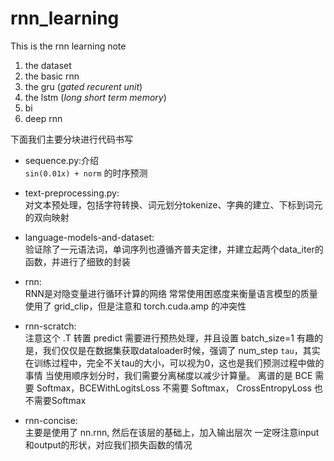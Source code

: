 # rnn_learning
This is the rnn learning note

1. the dataset
2. the basic rnn
3. the gru (*gated recurent unit*)
4. the lstm (*long short term memory*)
5. bi
6. deep rnn

下面我们主要分块进行代码书写

- sequence.py:介绍  
`sin(0.01x) + norm` 的时序预测

- text-preprocessing.py:  
对文本预处理，包括字符转换、词元划分tokenize、字典的建立、下标到词元的双向映射

- language-models-and-dataset:  
验证除了一元语法词，单词序列也遵循齐普夫定律，并建立起两个data_iter的函数，并进行了细致的封装

- rnn:  
RNN是对隐变量进行循环计算的网络
常常使用困惑度来衡量语言模型的质量
使用了 grid_clip，但是注意和 torch.cuda.amp 的冲突性 

- rnn-scratch:  
注意这个 .T 转置
predict 需要进行预热处理，并且设置 batch_size=1
有趣的是，我们仅仅是在数据集获取dataloader时候，强调了 num_step 
`tau`，其实在训练过程中，完全不关tau的大小，可以视为0，这也是我们预测过程中做的事情
当使用顺序划分时，我们需要分离梯度以减少计算量。
离谱的是 BCE 需要 Softmax，BCEWithLogitsLoss 不需要 Softmax， CrossEntropyLoss 也不需要Softmax

- rnn-concise:  
主要是使用了 nn.rnn, 然后在该层的基础上，加入输出层次
一定呀注意input和output的形状，对应我们损失函数的情况